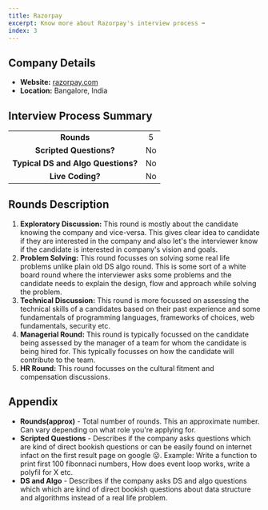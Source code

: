 ```yaml
---
title: Razorpay
excerpt: Know more about Razorpay's interview process ➡️
index: 3
---
```

## Company Details
- **Website:** [razorpay.com](https://razorpay.com)
- **Location:** Bangalore, India

## Interview Process Summary
|                                    |       |
| :--------------------------------: | :---: |
|             **Rounds**             |   5   |
|      **Scripted Questions?**       |  No   |
| **Typical DS and Algo Questions?** |  No   |
|          **Live Coding?**          |  No   |

## Rounds Description
1. **Exploratory Discussion:** This round is mostly about the candidate knowing the company and vice-versa. This gives clear idea to candidate if they are interested in the company and also let's the interviewer know if the candidate is interested in company's vision and goals.
2. **Problem Solving:** This round focusses on solving some real life problems unlike plain old DS algo round. This is some sort of a white board round where the interviewer asks some problems and the candidate needs to explain the design, flow and approach while solving the problem.
3. **Technical Discussion:** This round is more focussed on assessing the technical skills of a candidates based on their past experience and some fundamentals of programming languages, frameworks of choices, web fundamentals, security etc.
4. **Managerial Round:** This round is typically focussed on the candidate being assessed by the manager of a team for whom the candidate is being hired for. This typically focusses on how the candidate will contribute to the team.
5. **HR Round:** This round focusses on the cultural fitment and compensation discussions.

## Appendix
- **Rounds(approx)** - Total number of rounds. This an approximate number. Can vary depending on what role you're applying for.
- **Scripted Questions** - Describes if the company asks questions which are kind of direct bookish questions or can be easily found on internet infact on the first result page on google 😛. Example: Write a function to print first 100 fibonnaci numbers, How does event loop works, write a polyfil for X etc.
- **DS and Algo** - Describes if the company asks DS and algo questions which which are kind of direct bookish questions about data structure and algorithms instead of a real life problem.
